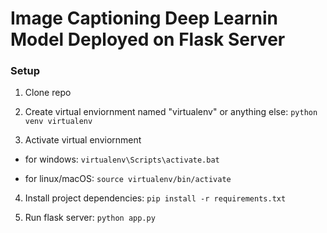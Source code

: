 # Image Captioning Deep Learnin Model Deployed on Flask Server

### Setup

1. Clone repo

2. Create virtual enviornment named "virtualenv" or anything else: `python venv virtualenv`

3. Activate virtual enviornment

  - for windows: `virtualenv\Scripts\activate.bat`

  - for linux/macOS: `source virtualenv/bin/activate`

4. Install project dependencies: `pip install -r requirements.txt`

5. Run flask server: `python app.py`
